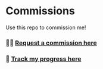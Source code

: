 # Commissions #
Use this repo to commission me!

### 🙋🏽 [Request a commission here](https://github.com/KyLeggiero/Commissions/issues/new/choose)

### 👀 [Track my progress here](https://github.com/users/KyLeggiero/projects/1)
